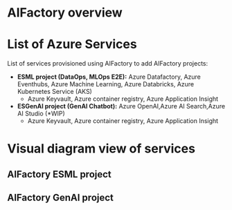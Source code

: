 # AIFactory overview

# List of Azure Services
List of services provisioned using AIFactory to add AIFactory projects:

- **ESML project (DataOps, MLOps E2E):** Azure Datafactory, Azure Eventhubs, Azure Machine Learning, Azure Databricks, Azure Kubernetes Service (AKS)
    - Azure Keyvault, Azure container registry, Azure Application Insight
- **ESGenAI project (GenAI Chatbot):** Azure OpenAI,Azure AI Search,Azure AI Studio (*WIP)
    - Azure Keyvault, Azure container registry, Azure Application Insight

# Visual diagram view of services 

## AIFactory ESML project

## AIFactory GenAI project
